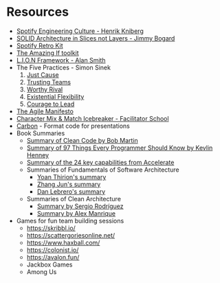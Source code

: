 # Resources
- [Spotify Engineering Culture - Henrik Kniberg](https://www.youtube.com/watch?v=Yvfz4HGtoPc)
- [SOLID Architecture in Slices not Layers - Jimmy Bogard](https://vimeo.com/131633177)
- [Spotify Retro Kit](https://engineering.atspotify.com/wp-content/uploads/sites/2/2017/12/retro-kit3.pdf)
- [The Amazing If toolkit](https://www.amazingif.com/toolkit/)
- [L.I.O.N Framework - Alan Smith](https://alansmith.actioncoach.co.uk/wp-content/uploads/sites/25/2019/03/L.I.O.N-MEETING-FRAMEWORK-EXPLAINED.pdf)
- The Five Practices - Simon Sinek
  1. [Just Cause](https://www.youtube.com/watch?v=0XK-qiQK5Ms)
  2. [Trusting Teams](https://www.youtube.com/watch?v=W5qQJhe7sLE)
  3. [Worthy Rival](https://www.youtube.com/watch?v=5dtbhd11SYw)
  4. [Existential Flexibility](https://www.youtube.com/watch?v=OPjqCLLqLlg)
  5. [Courage to Lead](https://www.youtube.com/watch?v=gPcgEBbNQvw)
- [The Agile Manifesto](https://agilemanifesto.org/principles.html)
- [Character Mix & Match Icebreaker - Facilitator School](https://www.facilitator.school/blog/character-mix-match-miro-icebreaker)
- [Carbon](https://carbon.now.sh/) - Format code for presentations
- Book Summaries
  - [Summary of Clean Code by Bob Martin](https://gist.github.com/wojteklu/73c6914cc446146b8b533c0988cf8d29)
  - [Summary of 97 Things Every Programmer Should Know by Kevlin Henney](https://github.com/97-things/97-things-every-programmer-should-know/blob/master/en/SUMMARY.md)
  - [Summary of the 24 key capabilities from Accelerate](https://roman.pt/posts/accelerate/accelerate-key-capabilities.pdf)
  - Summaries of Fundamentals of Software Architecture
    - [Yoan Thirion's summary](https://yoan-thirion.gitbook.io/knowledge-base/software-architecture/fundamentals-of-software-architecture)
    - [Zhang Jun's summary](https://github.com/zhangjunhd/reading-notes/blob/master/software/FundamentalsOfSoftwareArchitecture.md)
    - [Dan Lebrero's summary](https://danlebrero.com/2021/11/17/fundamentals-of-software-architecture-summary/)
  - Summaries of Clean Architecture
    - [Summary by Sergio Rodríguez](https://github.com/serodriguez68/clean-architecture)
    - [Summary by Alex Manrique](https://alexmanrique.com/blog/books/2020/11/15/clean-architecture-book-summary.html)
- Games for fun team building sessions
  - https://skribbl.io/
  - https://scattergoriesonline.net/
  - https://www.haxball.com/
  - https://colonist.io/
  - https://avalon.fun/
  - Jackbox Games
  - Among Us
